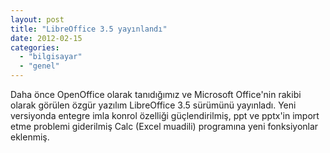 ```yaml
---
layout: post
title: "LibreOffice 3.5 yayınlandı"
date: 2012-02-15
categories: 
  - "bilgisayar"
  - "genel"
---
```


Daha önce OpenOffice olarak tanıdığımız ve Microsoft Office'nin rakibi olarak görülen özgür yazılım LibreOffice 3.5 sürümünü yayınladı. Yeni versiyonda entegre imla konrol özelliği güçlendirilmiş, ppt ve pptx'in import etme problemi giderilmiş Calc (Excel muadili) programına yeni fonksiyonlar eklenmiş.
